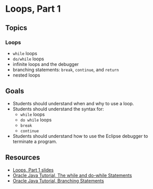 # Loops, Part 1

## Topics

### Loops

- `while` loops
- `do/while` loops
- infinite loops and the debugger
- branching statements: `break`, `continue`, and `return`
- nested loops

## Goals

- Students should understand when and why to use a loop.
- Students should understand the syntax for:
	- `while` loops
	- `do while` loops
	- `break`
	- `continue`
- Students should understand how to use the Eclipse debugger to terminate a program.

## Resources

- [Loops, Part 1 slides](https://wecancodeit.github.io/java-slides/fundamentals/loops-01/)
- [Oracle Java Tutorial, The while and do-while Statements](https://docs.oracle.com/javase/tutorial/java/nutsandbolts/while.html)
- [Oracle Java Tutorial, Branching Statements](https://docs.oracle.com/javase/tutorial/java/nutsandbolts/branch.html)
